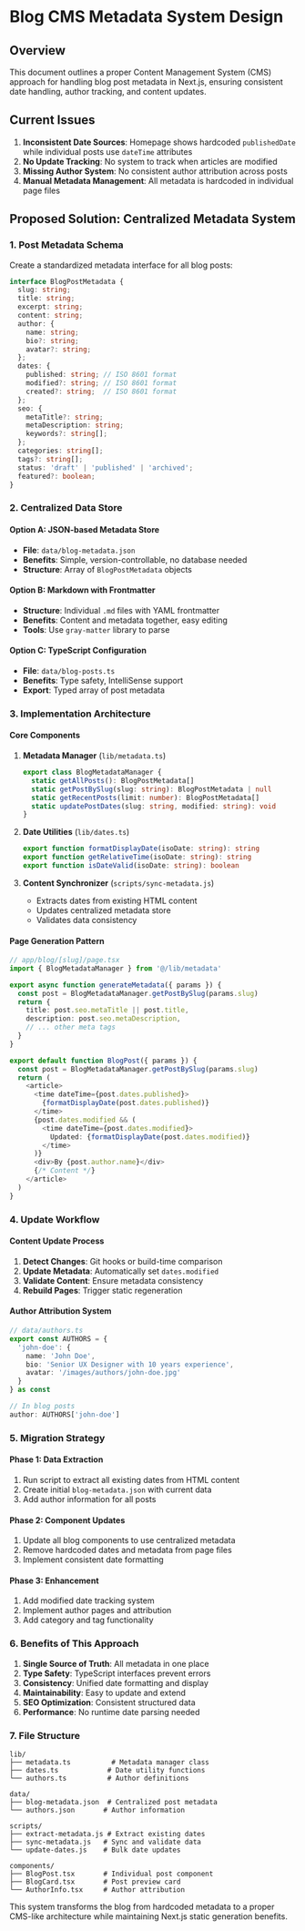 # Blog CMS Metadata System Design

## Overview

This document outlines a proper Content Management System (CMS) approach for handling blog post metadata in Next.js, ensuring consistent date handling, author tracking, and content updates.

## Current Issues

1. **Inconsistent Date Sources**: Homepage shows hardcoded `publishedDate` while individual posts use `dateTime` attributes
2. **No Update Tracking**: No system to track when articles are modified
3. **Missing Author System**: No consistent author attribution across posts
4. **Manual Metadata Management**: All metadata is hardcoded in individual page files

## Proposed Solution: Centralized Metadata System

### 1. Post Metadata Schema

Create a standardized metadata interface for all blog posts:

```typescript
interface BlogPostMetadata {
  slug: string;
  title: string;
  excerpt: string;
  content: string;
  author: {
    name: string;
    bio?: string;
    avatar?: string;
  };
  dates: {
    published: string; // ISO 8601 format
    modified?: string; // ISO 8601 format
    created?: string;  // ISO 8601 format
  };
  seo: {
    metaTitle?: string;
    metaDescription: string;
    keywords?: string[];
  };
  categories: string[];
  tags?: string[];
  status: 'draft' | 'published' | 'archived';
  featured?: boolean;
}
```

### 2. Centralized Data Store

#### Option A: JSON-based Metadata Store
- **File**: `data/blog-metadata.json`
- **Benefits**: Simple, version-controllable, no database needed
- **Structure**: Array of `BlogPostMetadata` objects

#### Option B: Markdown with Frontmatter
- **Structure**: Individual `.md` files with YAML frontmatter
- **Benefits**: Content and metadata together, easy editing
- **Tools**: Use `gray-matter` library to parse

#### Option C: TypeScript Configuration
- **File**: `data/blog-posts.ts`
- **Benefits**: Type safety, IntelliSense support
- **Export**: Typed array of post metadata

### 3. Implementation Architecture

#### Core Components

1. **Metadata Manager** (`lib/metadata.ts`)
   ```typescript
   export class BlogMetadataManager {
     static getAllPosts(): BlogPostMetadata[]
     static getPostBySlug(slug: string): BlogPostMetadata | null
     static getRecentPosts(limit: number): BlogPostMetadata[]
     static updatePostDates(slug: string, modified: string): void
   }
   ```

2. **Date Utilities** (`lib/dates.ts`)
   ```typescript
   export function formatDisplayDate(isoDate: string): string
   export function getRelativeTime(isoDate: string): string
   export function isDateValid(isoDate: string): boolean
   ```

3. **Content Synchronizer** (`scripts/sync-metadata.js`)
   - Extracts dates from existing HTML content
   - Updates centralized metadata store
   - Validates data consistency

#### Page Generation Pattern

```typescript
// app/blog/[slug]/page.tsx
import { BlogMetadataManager } from '@/lib/metadata'

export async function generateMetadata({ params }) {
  const post = BlogMetadataManager.getPostBySlug(params.slug)
  return {
    title: post.seo.metaTitle || post.title,
    description: post.seo.metaDescription,
    // ... other meta tags
  }
}

export default function BlogPost({ params }) {
  const post = BlogMetadataManager.getPostBySlug(params.slug)
  return (
    <article>
      <time dateTime={post.dates.published}>
        {formatDisplayDate(post.dates.published)}
      </time>
      {post.dates.modified && (
        <time dateTime={post.dates.modified}>
          Updated: {formatDisplayDate(post.dates.modified)}
        </time>
      )}
      <div>By {post.author.name}</div>
      {/* Content */}
    </article>
  )
}
```

### 4. Update Workflow

#### Content Update Process
1. **Detect Changes**: Git hooks or build-time comparison
2. **Update Metadata**: Automatically set `dates.modified`
3. **Validate Content**: Ensure metadata consistency
4. **Rebuild Pages**: Trigger static regeneration

#### Author Attribution System
```typescript
// data/authors.ts
export const AUTHORS = {
  'john-doe': {
    name: 'John Doe',
    bio: 'Senior UX Designer with 10 years experience',
    avatar: '/images/authors/john-doe.jpg'
  }
} as const

// In blog posts
author: AUTHORS['john-doe']
```

### 5. Migration Strategy

#### Phase 1: Data Extraction
1. Run script to extract all existing dates from HTML content
2. Create initial `blog-metadata.json` with current data
3. Add author information for all posts

#### Phase 2: Component Updates
1. Update all blog components to use centralized metadata
2. Remove hardcoded dates and metadata from page files
3. Implement consistent date formatting

#### Phase 3: Enhancement
1. Add modified date tracking system
2. Implement author pages and attribution
3. Add category and tag functionality

### 6. Benefits of This Approach

1. **Single Source of Truth**: All metadata in one place
2. **Type Safety**: TypeScript interfaces prevent errors
3. **Consistency**: Unified date formatting and display
4. **Maintainability**: Easy to update and extend
5. **SEO Optimization**: Consistent structured data
6. **Performance**: No runtime date parsing needed

### 7. File Structure

```
lib/
├── metadata.ts          # Metadata manager class
├── dates.ts            # Date utility functions
└── authors.ts          # Author definitions

data/
├── blog-metadata.json  # Centralized post metadata
└── authors.json       # Author information

scripts/
├── extract-metadata.js # Extract existing dates
├── sync-metadata.js   # Sync and validate data
└── update-dates.js    # Bulk date updates

components/
├── BlogPost.tsx       # Individual post component
├── BlogCard.tsx       # Post preview card
└── AuthorInfo.tsx     # Author attribution
```

This system transforms the blog from hardcoded metadata to a proper CMS-like architecture while maintaining Next.js static generation benefits.